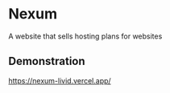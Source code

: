 # Nexum

A website that sells hosting plans for websites

## Demonstration

https://nexum-livid.vercel.app/